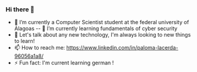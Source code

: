 ### Hi there 👋

- 🔭 I’m currently a Computer Scientist student at the federal university of Alagoas
-- 🌱 I’m currently learning fundamentals of cyber security  
- 💬 Let's talk about any new technology, I'm always looking to new things to learn! 
- 📫 How to reach me: https://www.linkedin.com/in/paloma-lacerda-96056a1a8/ 
- ⚡ Fun fact: I'm current learning german !
